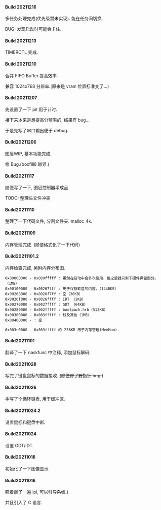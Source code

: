 #### Build 20211216

多任务处理完成(优先级暂未实现). 能在任务间切换.

BUG: 发现启动时可能会卡住.

#### Build 20211213

TIMERCTL 完成.

#### Build 20211210

合并 FIFO Buffer 提高效率.

兼容 1024x768 分辨率.(原来是 vram 位置标准变了...)


#### Build 20211207

先设置了一下 pit 用于计时.

接下来本来是想提高分辨率的, 结果有 bug...

于是先写了串口输出便于 debug.

#### Build20211206

图层WIP, 基本功能完成.

修 Bug.(boxfill8 越界.)

#### Build20211117

随便写了一下, 图层控制器半成品

TODO: 整理头文件冲突

#### Build20211110

整理了一下代码文件, 分割文件夹. malloc_4k.

#### Build20211109

内存管理完成. (顺便格式化了一下代码)

#### Build20211101.2

内存检查完成, 另附内存分布图.

```
0x00000000 - 0x000fffff : 虽然在启动中会多次使用，但之后就只剩下硬件保留部分。（1MB） 
0x00100000 - 0x00267fff : 用于保存软盘的内容。（1440KB） 
0x00268000 - 0x0026f7ff : 空（30KB） 
0x0026f800 - 0x0026ffff : IDT （2KB） 
0x00270000 - 0x0027ffff : GDT （64KB） 
0x00280000 - 0x002fffff : bootpack.hrb（512KB） 
0x00300000 - 0x003fffff : 栈及其他（1MB） 
0x00400000 - : 空

0x003c0000 - 0x003fffff 的 256KB 用于内存管理(MemMan).
```

#### Build20211101

翻译了一下 naskfunc 中注释, 添加鼠标解码.

#### Build20211028

写完了键盘鼠标的数据接收. ~~(顺便修了野指针 bug.)~~

#### Build20211026

手写了个循环链表, 用于缓冲区.

#### Build20211024.2

设置鼠标和键盘中断.

#### Build20211024

设置 GDT/IDT.

#### Build20211018

初始化了一下图像显示.

#### Build20211016

照着敲了一遍 ipl, 可以引导系统.(

并且引入了 C 语言.

